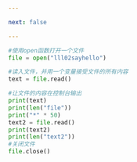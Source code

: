 ```yaml
---

next: false

---
```




<BlogInfo id="726" title="2.文件指针" author="白日梦想猿" pv=0 read_times=0 pre_cost_time="0分11秒" category="文件" tag_list="['文件']" create_time="2020.03.18 17:35:17" update_time="2020.03.18 17:58:48" />

```python
#使用open函数打开一个文件
file = open("lll02sayhello")

#读入文件，并用一个变量接受文件的所有内容
text = file.read()

#让文件的内容在控制台输出
print(text)
print(len("file"))
print("*" * 50)
text2 = file.read()
print(text2)
print(len("text2"))
#关闭文件
file.close()
```



<ActionBox />
